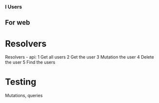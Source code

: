 ### I Users

## For web

# Resolvers

Resolvers - api:
1 Get all users
2 Get the user
3 Mutation the user
4 Delete the user
5 Find the users

# Testing

Mutations, queries